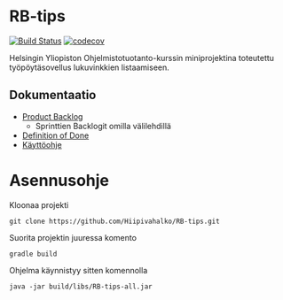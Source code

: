 # RB-tips


[![Build Status](https://travis-ci.org/Hiipivahalko/RB-tips.svg?branch=master)](https://travis-ci.org/Hiipivahalko/RB-tips)
[![codecov](https://codecov.io/gh/Hiipivahalko/RB-tips/branch/master/graph/badge.svg)](https://codecov.io/gh/Hiipivahalko/RB-tips)

Helsingin Yliopiston Ohjelmistotuotanto-kurssin miniprojektina toteutettu 
työpöytäsovellus lukuvinkkien listaamiseen.


## Dokumentaatio
* [Product Backlog](https://docs.google.com/spreadsheets/d/1Xf0QQ6zKQXhCdvfRZoJIlTMsAP1ODY25nh3UTfKOYuY/edit?usp=sharing)
  * Sprinttien Backlogit omilla välilehdillä
* [Definition of Done](https://github.com/Hiipivahalko/RB-tips/blob/sprint3/documentation/definition_of_done.md)
* [Käyttöohje](https://github.com/Hiipivahalko/RB-tips/blob/sprint3/documentation/user_manual.md)


# Asennusohje

Kloonaa projekti
```
git clone https://github.com/Hiipivahalko/RB-tips.git
```

Suorita projektin juuressa komento
```
gradle build
```

Ohjelma käynnistyy sitten komennolla
```
java -jar build/libs/RB-tips-all.jar
```
